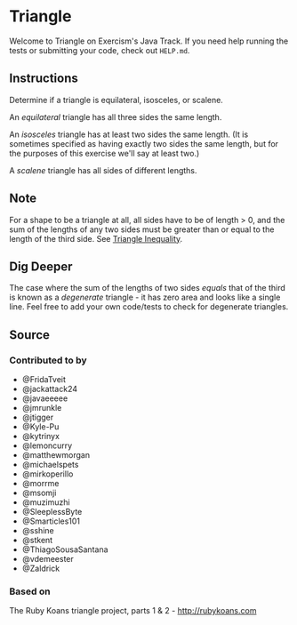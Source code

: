 # Triangle

Welcome to Triangle on Exercism's Java Track.
If you need help running the tests or submitting your code, check out `HELP.md`.

## Instructions

Determine if a triangle is equilateral, isosceles, or scalene.

An _equilateral_ triangle has all three sides the same length.

An _isosceles_ triangle has at least two sides the same length. (It is sometimes
specified as having exactly two sides the same length, but for the purposes of
this exercise we'll say at least two.)

A _scalene_ triangle has all sides of different lengths.

## Note

For a shape to be a triangle at all, all sides have to be of length > 0, and
the sum of the lengths of any two sides must be greater than or equal to the
length of the third side. See [Triangle Inequality](https://en.wikipedia.org/wiki/Triangle_inequality).

## Dig Deeper

The case where the sum of the lengths of two sides _equals_ that of the
third is known as a _degenerate_ triangle - it has zero area and looks like
a single line. Feel free to add your own code/tests to check for degenerate triangles.

## Source

### Contributed to by

- @FridaTveit
- @jackattack24
- @javaeeeee
- @jmrunkle
- @jtigger
- @Kyle-Pu
- @kytrinyx
- @lemoncurry
- @matthewmorgan
- @michaelspets
- @mirkoperillo
- @morrme
- @msomji
- @muzimuzhi
- @SleeplessByte
- @Smarticles101
- @sshine
- @stkent
- @ThiagoSousaSantana
- @vdemeester
- @Zaldrick

### Based on

The Ruby Koans triangle project, parts 1 & 2 - http://rubykoans.com